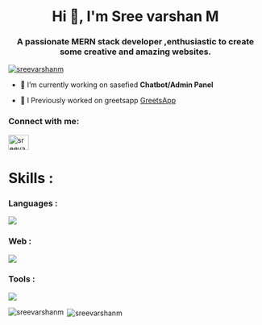 <h1 align="center">Hi 👋, I'm Sree varshan M</h1>
<h3 align="center">A passionate MERN stack developer ,enthusiastic to create some creative and amazing websites.</h3>

<p align="left"> <a href="https://github.com/ryo-ma/github-profile-trophy"><img src="https://github-profile-trophy.vercel.app/?username=sreevarshanm" alt="sreevarshanm" /></a> </p>

- 🔭 I’m currently working on sasefied **Chatbot/Admin Panel**

- 👯 I Previously worked on greetsapp [GreetsApp](https://www.greetsapp.com/)

<h3 align="left">Connect with me:</h3>
<p align="left">
<a href="https://in.linkedin.com/in/sree-varshan-m-328b45222" target="blank"><img align="center" src="https://raw.githubusercontent.com/rahuldkjain/github-profile-readme-generator/master/src/images/icons/Social/linked-in-alt.svg" alt="sreevarshanm" height="30" width="40" /></a>
</p>

<h1>Skills : </h1>
<h3>Languages : </h3><img src="https://skills.thijs.gg/icons?i=c,cpp,java,py,mysql">
<h3>Web : </h3><img src="https://skills.thijs.gg/icons?i=html,css,sass,js,typescript,bootstrap,tailwind,react,nextjs,mongodb,express">
<h3>Tools : </h3><img src="https://skills.thijs.gg/icons?i=linux,vscode,eclipse,git,github,bash,figma,r,stackoverflow,postman,vercel"> 
<p><img align="left" src="https://github-readme-stats.vercel.app/api/top-langs?username=sreevarshanm&show_icons=true&locale=en&layout=compact" alt="sreevarshanm" /></p>

<p>&nbsp;<img align="center" src="https://github-readme-stats.vercel.app/api?username=sreevarshanm&show_icons=true&locale=en" alt="sreevarshanm" /></p>
